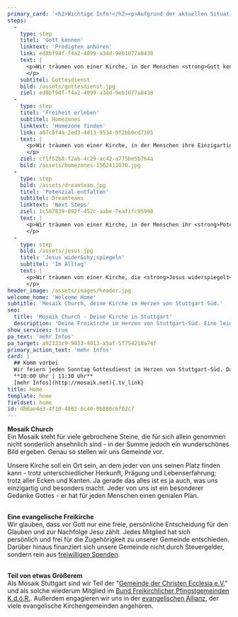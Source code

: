 ```yaml
---
primary_card: '<h2>Wichtige Info!</h2><p>Aufgrund der aktuellen Situation finden zurzeit keine Gottesdienste in der Römerstraße statt. Stattdessen bringen wir den Gottesdienst in dein Wohnzimmer. Um 11 Uhr wollen wir gemeinsam per Livestream feiern.<br><a href="/live/">Zum Livestream</a></p><p>Viele weitere Infos und Bible Studies teilen wir momentan über Instagram.<br><a href="https://instagram.com/mosaik_church" target="_blank">Mosaik Church auf Instagram</a><br><br></p><p>Wenn du momentan aufgrund von COVID-19 in einer schwierigen Situation steckst und Hilfe brauchst, schreib uns einfach eine E-Mail. Wir werden sehen, wie wir dir helfen können.<br><a href="/kontakt/">Nachricht schreiben</a></p>'
steps:
  -
    type: step
    titel: 'Gott kennen'
    linktext: 'Predigten anhören'
    link: ed8bf94f-f4a2-4099-a34d-9eb1077a8438
    text: |
      <p>Wir träumen von einer Kirche, in der Menschen <strong>Gott kennen</strong> und in intensiver Beziehung zu ihm stehen!
      </p>
    subtitel: Gottesdienst
    bild: /assets/gottesdienst.jpg
    ziel: ed8bf94f-f4a2-4099-a34d-9eb1077a8438
  -
    type: step
    titel: 'Freiheit erleben'
    subtitel: Homezones
    linktext: 'Homezone finden'
    link: a67c8f4a-2ed3-4d13-9534-0f2bb0cd7305
    text: |
      <p>Wir träumen von einer Kirche, in der Menschen ihre Einzigartigkeit erkennen und echte <strong>Freiheit erleben</strong>.
      </p>
    ziel: cf1f52b8-f2ab-4c29-ac42-a775be5b764a
    bild: /assets/homezones-1562411070.jpg
  -
    type: step
    bild: /assets/dreamteam.jpg
    titel: 'Potenzial entfalten'
    subtitel: Dreamteams
    linktext: 'Next Steps'
    ziel: 1c507839-092f-452c-aabe-7eaf1fc95998
    text: |
      <p>Wir träumen von einer Kirche, in der Menschen ihr <strong>Potenzial entfalten</strong>, um gemeinsam an etwas Gewaltigem zu bauen!
      </p>
  -
    type: step
    bild: /assets/jesus.jpg
    titel: 'Jesus wider&shy;spiegeln'
    subtitel: 'Im Alltag'
    text: |
      <p>Wir träumen von einer Kirche, die <strong>Jesus widerspiegelt</strong> und seine Liebe in die Mitte der Gesellschaft trägt.
      </p>
header_image: /assets/images/header.jpg
welcome_home: 'Welcome Home'
subtitle: 'Mosaik Church, deine Kirche im Herzen von Stuttgart Süd.'
seo:
  title: 'Mosaik Church - Deine Kirche in Stuttgart'
  description: 'Deine Freikirche im Herzen von Stuttgart-Süd. Eine leidenschaftliche & menschenorientierte Gemeinde mit vielen jungen Erwachsenen, voller Liebe für Jesus!'
show_services: true
pa_text: 'mehr Infos'
pa_target: a92323c9-9033-4013-a5af-5f754218a74f
primary_action_text: 'mehr Infos'
card: |
  ## Komm vorbei
  Wir feiern jeden Sonntag Gottesdienst im Herzen von Stuttgart-Süd. Dazu gehören inspirierende LiveMusik, mitreißende Messages und starke gemeinsame Zeiten. Du bist herzlich eingeladen dabei zu sein, um mit uns zu feiern! 
  **10:00 Uhr | 11:30 Uhr**
  [mehr Infos](http://mosaik.net){.tv_link}
title: Home
template: home
fieldset: home
id: db0ae4e3-4f10-4802-bc40-0b880cbf02c7
---
```

<p><strong>Mosaik Church<br></strong>Ein Mosaik steht für viele gebrochene Steine, die für sich allein genommen nicht sonderlich ansehnlich sind - in der Summe jedoch ein wunderschönes Bild ergeben. Genau so stellen wir uns Gemeinde vor.&nbsp;</p><p>Unsere Kirche soll ein Ort sein, an dem jeder von uns seinen Platz finden kann - trotz unterschiedlicher Herkunft, Prägung und Lebenserfahrung; trotz aller Ecken und Kanten. Ja gerade das alles ist es ja auch, was uns einzigartig und besonders macht. Jeder von uns ist ein besonderer Gedanke Gottes - er hat für jeden Menschen einen genialen Plan.<br><br></p><p><strong>Eine evangelische Freikirche</strong>&nbsp;<br>Wir glauben, dass vor Gott nur eine freie, persönliche Entscheidung für den Glauben und zur Nachfolge Jesu zählt. Jedes Mitglied hat sich persönlich&nbsp;und frei für die Zugehörigkeit zu unserer Gemeinde entschieden. Darüber hinaus finanziert sich unsere Gemeinde nicht durch Steuergelder, sondern rein aus&nbsp;<a rel="noopener" href="https://mosaik-stuttgart.net/geben.html">freiwilligen Spenden</a>.<br><br></p><p><strong>Teil von etwas Größerem</strong><br>Als Mosaik Stuttgart sind wir Teil der "<a href="https://www.ecclesia-kirchen.de/" rel="noopener" target="_blank">Gemeinde der Christen Ecclesia e.V.</a>" und als solche wiederum Mitglied im&nbsp;<a href="http://www.bfp.de/" rel="noopener" target="_blank">Bund Freikirchlicher Pfingstgemeinden K.d.ö.R.</a>.&nbsp;Außerdem engagieren wir uns in der&nbsp;<a rel="noopener" href="http://www.ea-stuttgart.de/" target="_blank">evangelischen Allianz</a>, der viele evangelische Kirchengemeinden angehören.&nbsp;</p>